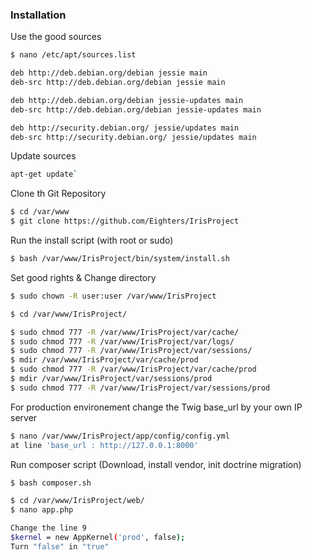 ### Installation

Use the good sources
```sh
$ nano /etc/apt/sources.list

deb http://deb.debian.org/debian jessie main
deb-src http://deb.debian.org/debian jessie main

deb http://deb.debian.org/debian jessie-updates main
deb-src http://deb.debian.org/debian jessie-updates main

deb http://security.debian.org/ jessie/updates main
deb-src http://security.debian.org/ jessie/updates main
```
Update sources
```sh
apt-get update`
```

Clone th Git Repository
```sh
$ cd /var/www
$ git clone https://github.com/Eighters/IrisProject
```
Run the install script (with root or sudo)
```sh
$ bash /var/www/IrisProject/bin/system/install.sh
```
Set good rights & Change directory
```sh
$ sudo chown -R user:user /var/www/IrisProject

$ cd /var/www/IrisProject/

$ sudo chmod 777 -R /var/www/IrisProject/var/cache/
$ sudo chmod 777 -R /var/www/IrisProject/var/logs/
$ sudo chmod 777 -R /var/www/IrisProject/var/sessions/
$ mdir /var/www/IrisProject/var/cache/prod
$ sudo chmod 777 -R /var/www/IrisProject/var/cache/prod
$ mdir /var/www/IrisProject/var/sessions/prod
$ sudo chmod 777 -R /var/www/IrisProject/var/sessions/prod
```
For production environement change the Twig base_url by your own IP server
```sh
$ nano /var/www/IrisProject/app/config/config.yml
at line 'base_url : http://127.0.0.1:8000'
```

Run composer script (Download, install vendor, init doctrine migration)
```sh
$ bash composer.sh
```

```sh
$ cd /var/www/IrisProject/web/
$ nano app.php

Change the line 9
$kernel = new AppKernel('prod', false);
Turn "false" in "true"
```
